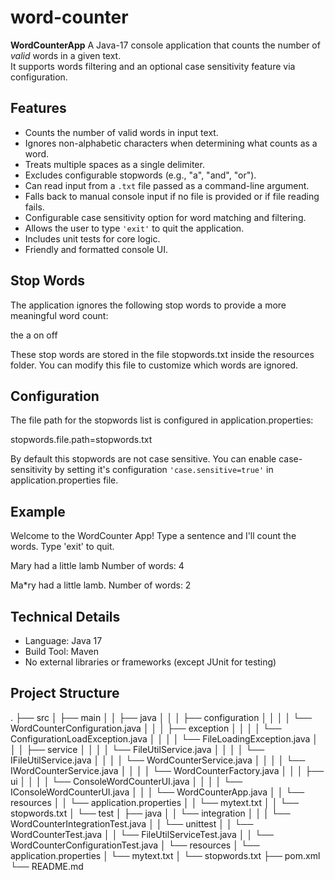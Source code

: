 # word-counter

**WordCounterApp** 
A Java-17 console application that counts the number of *valid* words in a given text.  
It supports words filtering and an optional case sensitivity feature via configuration.


## Features

- Counts the number of valid words in input text.
- Ignores non-alphabetic characters when determining what counts as a word.
- Treats multiple spaces as a single delimiter.
- Excludes configurable stopwords (e.g., "a", "and", "or").
- Can read input from a `.txt` file passed as a command-line argument.
- Falls back to manual console input if no file is provided or if file reading fails.
- Configurable case sensitivity option for word matching and filtering.
- Allows the user to type `'exit'` to quit the application.
- Includes unit tests for core logic.
- Friendly and formatted console UI.


## Stop Words
The application ignores the following stop words to provide a more meaningful word count:

the
a
on
off

These stop words are stored in the file stopwords.txt inside the resources folder.
You can modify this file to customize which words are ignored.

## Configuration
The file path for the stopwords list is configured in application.properties:

stopwords.file.path=stopwords.txt

By default this stopwords are not case sensitive.
You can enable case-sensitivity by setting it's configuration `'case.sensitive=true'` in application.properties file.


## Example

Welcome to the WordCounter App!
Type a sentence and I'll count the words.
Type 'exit' to quit.

Mary had a little lamb
Number of words: 4

Ma*ry had a little lamb.
Number of words: 2

## Technical Details

- Language: Java 17
- Build Tool: Maven
- No external libraries or frameworks (except JUnit for testing)

## Project Structure

.
├── src
│   ├── main
│   │   ├── java
│   │   │   ├── configuration
│   │   │   │   └── WordCounterConfiguration.java
│   │   │   ├── exception
│   │   │   │   └── ConfigurationLoadException.java
│   │   │   │   └── FileLoadingException.java
│   │   │   ├── service
│   │   │   │   └── FileUtilService.java
│   │   │   │   └── IFileUtilService.java
│   │   │   │   └── WordCounterService.java
│   │   │   │   └── IWordCounterService.java
│   │   │   │   └── WordCounterFactory.java
│   │   │   ├── ui
│   │   │   │   └── ConsoleWordCounterUI.java
│   │   │   │   └── IConsoleWordCounterUI.java
│   │   │   └── WordCounterApp.java
│   │   └── resources
│   │       └── application.properties
│   │       └── mytext.txt
│   │       └── stopwords.txt
│   └── test
│       ├── java
│       │   └── integration
│       │   │   └── WordCounterIntegrationTest.java
│       │   └── unittest
│       │       └── WordCounterTest.java
│       │       └── FileUtilServiceTest.java
│       │       └── WordCounterConfigurationTest.java
│       └── resources
│           └── application.properties
│           └── mytext.txt
│           └── stopwords.txt
├── pom.xml
└── README.md

